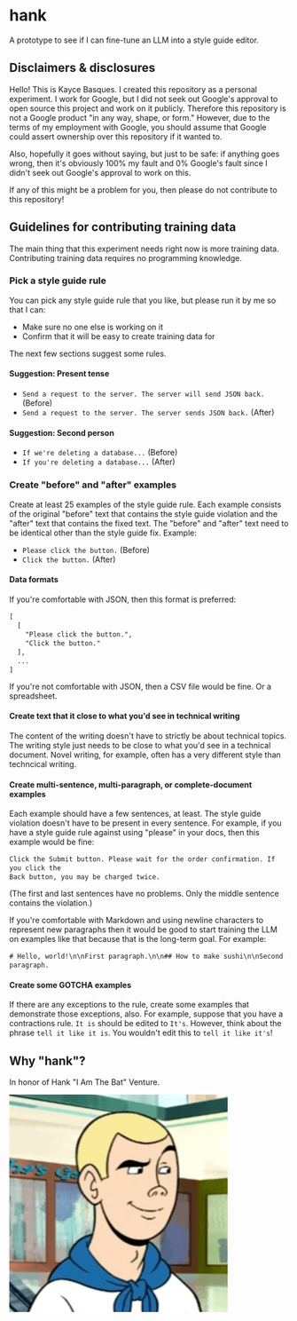 # hank

A prototype to see if I can fine-tune an LLM into a style guide editor.

## Disclaimers & disclosures

Hello! This is Kayce Basques. I created this repository as a personal experiment.
I work for Google, but I did not seek out Google's approval to open source this
project and work on it publicly. Therefore this repository is not a Google product
"in any way, shape, or form." However, due to the terms of my employment with Google,
you should assume that Google could assert ownership over this repository if it wanted
to.

Also, hopefully it goes without saying, but just to be safe: if anything goes
wrong, then it's obviously 100% my fault and 0% Google's fault since I didn't seek
out Google's approval to work on this.

If any of this might be a problem for you, then please do not contribute to this
repository!

## Guidelines for contributing training data

The main thing that this experiment needs right now is more training data.
Contributing training data requires no programming knowledge.

### Pick a style guide rule

You can pick any style guide rule that you like, but please run it by me so
that I can:

* Make sure no one else is working on it
* Confirm that it will be easy to create training data for

The next few sections suggest some rules.

#### Suggestion: Present tense

* `Send a request to the server. The server will send JSON back.` (Before)
* `Send a request to the server. The server sends JSON back.` (After)

#### Suggestion: Second person

* `If we're deleting a database...` (Before)
* `If you're deleting a database...` (After)

### Create "before" and "after" examples

Create at least 25 examples of the style guide rule. Each example consists of
the original "before" text that contains the style guide violation and the "after"
text that contains the fixed text. The "before" and "after" text need to be identical
other than the style guide fix. Example:

* `Please click the button.` (Before)
* `Click the button.` (After)

#### Data formats

If you're comfortable with JSON, then this format is preferred:

```
[
  [
    "Please click the button.",
    "Click the button."
  ],
  ...
]
```

If you're not comfortable with JSON, then a CSV file would be fine. Or a spreadsheet.

#### Create text that it close to what you'd see in technical writing

The content of the writing doesn't have to strictly be about technical topics.
The writing style just needs to be close to what you'd see in a technical document.
Novel writing, for example, often has a very different style than techncical writing.

#### Create multi-sentence, multi-paragraph, or complete-document examples

Each example should have a few sentences, at least. The style guide violation doesn't
have to be present in every sentence. For example, if you have a style guide rule
against using "please" in your docs, then this example would be fine:

```
Click the Submit button. Please wait for the order confirmation. If you click the
Back button, you may be charged twice.
```

(The first and last sentences have no problems. Only the middle sentence contains the violation.)

If you're comfortable with Markdown and using newline characters to represent new paragraphs
then it would be good to start training the LLM on examples like that because that is the
long-term goal. For example:

```
# Hello, world!\n\nFirst paragraph.\n\n## How to make sushi\n\nSecond paragraph.
```

#### Create some GOTCHA examples

If there are any exceptions to the rule, create some examples that demonstrate those
exceptions, also. For example, suppose that you have a contractions rule. `It is` should
be edited to `It's`. However, think about the phrase `tell it like it is`. You wouldn't
edit this to `tell it like it's`!

## Why "hank"?

In honor of Hank "I Am The Bat" Venture.

![Henry Allen "Hank" Venture](www/hank.png)
